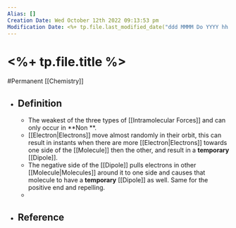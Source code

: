 ```yaml
---
Alias: []
Creation Date: Wed October 12th 2022 09:13:53 pm 
Modification Date: <%+ tp.file.last_modified_date("ddd MMMM Do YYYY hh:mm:ss a") %>
---
```

# <%+ tp.file.title %>
#Permanent [[Chemistry]]

- ## Definition
	- The weakest of the three types of [[Intramolecular Forces]] and can only occur in **Non **.
	- [[Electron|Electrons]] move almost randomly in their orbit, this can result in instants when there are more [[Electron|Electrons]] towards one side of the [[Molecule]] then the other, and result in a **temporary** [[Dipole]].
	- The negative side of the [[Dipole]] pulls electrons in other [[Molecule|Molecules]] around it to one side and causes that molecule to have a **temporary** [[Dipole]] as well. Same for the positive end and repelling.
	- 
- ## Reference
